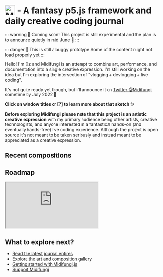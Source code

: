 # <img src="/midifungi-title.png" alt="Midifungi" style="height:32px; position: relative; top: 5px"> - A fantasy p5.js framework and daily creative coding journal

::: warning 📅 Coming soon!
This project is still experimental and the plan is to announce quietly in mid June 🤫
:::

::: danger 🐞 This is still a buggy prototype
Some of the content might not load properly yet
:::

<div class="row">
  <div class="col-6">
    <Midifungi title="Spirit Emojis - Group Photo" :layers="['@3/emoji']" height=300 help="@3" />
  </div>
  <div class="col-6">
    <div class="custom-container tip">
      <p>Hello! I'm Oz and Midifungi is an attempt to combine art, performance, and documentation into a single creative expression. I'm still working on the idea but I'm exploring the intersection of "vlogging + devlogging + live coding".</p>
      <p>It's not quite ready yet though, but I'll announce it on <a href="https://twitter.com/midifungi">Twitter @Midifungi</a> sometime by July 2022 👀</p>
      <p><strong>Click on window titles or [?] to learn more about that sketch ✨</strong></p>
    </div>
  </div>
</div>

<div class="custom-container danger">
  <p><strong>Before exploring Midifungi please note that this project is an artistic creative expression</strong> with my primary audience being other artists, creative technologists, and anyone interested in a fantastical hands-on (and eventually hands-free) live coding experience. Although the project is open source it's not meant to be taken seriously and instead meant to be appreciated as a creative expression.</p>
</div>

## Recent compositions
<div class="row">
  <div class="col-6">
    <Midifungi :layers="['@220610/sketch']" title="22/06/11 - Emoji Evolution" help="/devlog/220611.html" />
  </div>
  <div class="col-6">
    <Midifungi :layers="['@220611/sketch']" title="22/06/11 - Emoji Evolution" help="/devlog/220611.html" />
  </div>
  <div class="col-6">
    <Midifungi title="Arriving Home" :layers="['@4/bg', '@4/train', '@4/crowd', '@4/traffic']" help="@4"/>
  </div>
</div>

## Roadmap
<Window title="Roadmap">
  <iframe src="https://midifungi-notion.ozramos.workers.dev/9ddd74b2744748d3b9f47ea50be70969"></iframe>
</Window>

## What to explore next?

- [Read the latest journal entires](/dailies/)
- [Explore the art and composition gallery](/gallery/)
- [Getting started with Midifungi.js](/midifungi.js/)
- [Support Midifungi](/support.html)